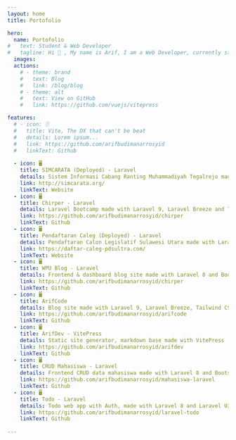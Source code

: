 ```yaml
---
layout: home
title: Portofolio

hero:
  name: Portofolio
#   text: Student & Web Developer
#   tagline: Hi 👋 , My name is Arif, I am a Web Developer, currently studying at Muhammadiyah University of Yogyakarta. Interested in Laravel Web Development and Tailwind CSS.
  images:
  actions:
    # - theme: brand
    #   text: Blog
    #   link: /blog/blog
    # - theme: alt
    #   text: View on GitHub
    #   link: https://github.com/vuejs/vitepress

features:
  # - icon: 🗄️
  #   title: Vite, The DX that can't be beat
  #   details: Lorem ipsum...
  #   link: https://github.com/arifbudimanarrosyid
  #   linkText: Github
  
  - icon: 🖥️
    title: SIMCARATA (Deployed) - Laravel
    details: Sistem Informasi Cabang Ranting Muhammadiyah Tegalrejo made with Laravel 8, Laravel Voyager and Bootstrap
    link: http://simcarata.org/
    linkText: Website
  - icon: 🖥️
    title: Chirper - Laravel
    details: Laravel Bootcamp made with Laravel 9, Laravel Breeze and Tailwind
    link: https://github.com/arifbudimanarrosyid/chirper
    linkText: Github
  - icon: 🖥️
    title: Pendaftaran Caleg (Deployed) - Laravel
    details: Pendaftaran Calon Legislatif Sulawesi Utara made with Laravel 8, Laravel Frontend Preset and Tailwind
    link: https://daftar-caleg-pdsultra.com/
    linkText: Website
  - icon: 🖥️
    title: WPU Blog - Laravel
    details: Frontend & dashboard blog site made with Laravel 8 and Bootstrap
    link: https://github.com/arifbudimanarrosyid/chirper
    linkText: Github
  - icon: 🖥️
    title: ArifCode
    details: Blog site made with Laravel 9, Laravel Breeze, Tailwind CSS, Alpine JS and Flowbite
    link: https://github.com/arifbudimanarrosyid/arifcode
    linkText: Github
  - icon: 🖥️
    title: ArifDev - VitePress
    details: Static site generator, markdown base made with VitePress
    link: https://github.com/arifbudimanarrosyid/arifdev
    linkText: Github
  - icon: 🖥️
    title: CRUD Mahasiswa - Laravel
    details: Frontend CRUD data mahasiswa made with Laravel 8 and Bootstrap
    link: https://github.com/arifbudimanarrosyid/mahasiswa-laravel
    linkText: Github
  - icon: 🖥️
    title: Todo - Laravel
    details: Todo web app with Auth, made with Laravel 8 and Laravel UI Bootstrap.
    link: https://github.com/arifbudimanarrosyid/laravel-todo
    linkText: Github
  
---
```

